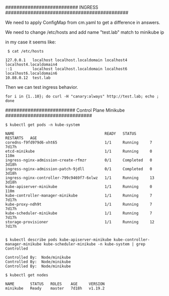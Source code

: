 ##########################  INGRESS ############################################

We need to apply ConfigMap from cm.yaml to get a difference in answers.

We need to change /etc/hosts and add name "test.lab" match to minikube ip

in my case it seems like:
```
 $ cat /etc/hosts

127.0.0.1   localhost localhost.localdomain localhost4 localhost4.localdomain4
::1         localhost localhost.localdomain localhost6 localhost6.localdomain6
10.88.0.12  test.lab
```
Then we can test ingress behavior.
```
for i in {1..10}; do curl -H "canary:always" http://test.lab; echo ; done
```

######################### Control Plane Minikube ###############################
 ```
 $ kubectl get pods -n kube-system 

NAME                                        READY   STATUS      RESTARTS   AGE
coredns-f9fd979d6-xht65                     1/1     Running     7          7d17h
etcd-minikube                               1/1     Running     0          110m
ingress-nginx-admission-create-rfmzr        0/1     Completed   0          3d18h
ingress-nginx-admission-patch-9jdll         0/1     Completed   0          3d18h
ingress-nginx-controller-799c9469f7-6xlwz   1/1     Running     13         3d18h
kube-apiserver-minikube                     1/1     Running     0          110m
kube-controller-manager-minikube            1/1     Running     7          7d17h
kube-proxy-ndh9t                            1/1     Running     7          7d17h
kube-scheduler-minikube                     1/1     Running     7          7d17h
storage-provisioner                         1/1     Running     12         7d17h


 $ kubectl describe pods kube-apiserver-minikube kube-controller-manager-minikube kube-scheduler-minikube -n kube-system | grep Controlled

Controlled By:  Node/minikube
Controlled By:  Node/minikube
Controlled By:  Node/minikube

 $ kubectl get nodes

NAME       STATUS   ROLES    AGE     VERSION
minikube   Ready    master   7d18h   v1.19.2

```
